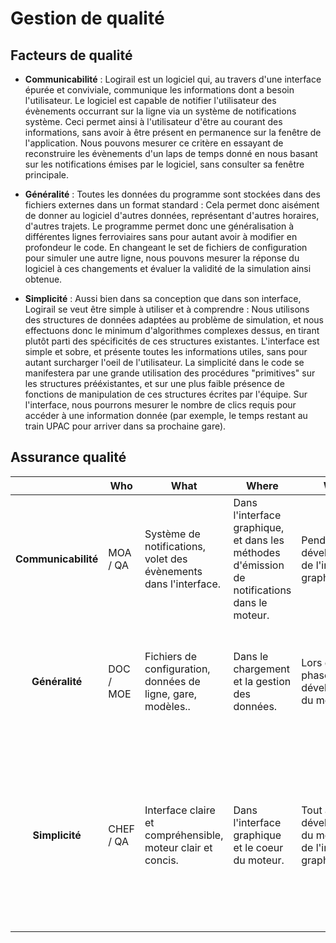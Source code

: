 # Gestion de qualité

## Facteurs de qualité

* __Communicabilité__ : Logirail est un logiciel qui, au travers d'une interface épurée et conviviale, communique les informations dont a besoin l'utilisateur. Le logiciel est capable de notifier l'utilisateur
des évènements occurrant sur la ligne via un système de notifications système. Ceci permet ainsi à l'utilisateur d'être au courant des informations, sans avoir à être présent en permanence sur la fenêtre de l'application.
Nous pouvons mesurer ce critère en essayant de reconstruire les évènements d'un laps de temps donné en nous basant sur les notifications émises par le logiciel, sans consulter sa fenêtre principale.

* __Généralité__ : Toutes les données du programme sont stockées dans des fichiers externes dans un format standard : Cela permet donc aisément de donner au logiciel d'autres données, représentant d'autres horaires, d'autres trajets.
Le programme permet donc une généralisation à différentes lignes ferroviaires sans pour autant avoir à modifier en profondeur le code.
En changeant le set de fichiers de configuration pour simuler une autre ligne, nous pouvons mesurer la réponse du logiciel à ces changements et évaluer la validité de la simulation ainsi obtenue.

* __Simplicité__ : Aussi bien dans sa conception que dans son interface, Logirail se veut être simple à utiliser et à comprendre : Nous utilisons des structures de données adaptées au problème de simulation,
et nous effectuons donc le minimum d'algorithmes complexes dessus, en tirant plutôt parti des spécificités de ces structures existantes. L'interface est simple et sobre, et présente toutes les informations utiles, sans pour autant surcharger l'oeil de l'utilisateur.
La simplicité dans le code se manifestera par une grande utilisation des procédures "primitives" sur les structures prééxistantes, et sur une plus faible présence de fonctions de manipulation de ces structures écrites par l'équipe.
Sur l'interface, nous pourrons mesurer le nombre de clics requis pour accéder à une information donnée (par exemple, le temps restant au train UPAC pour arriver dans sa prochaine gare).

## Assurance qualité

|                 | Who       | What                                                             | Where                                                                                        | When                                                                 | Why                                                                                                                                                       | How                                                                                                                                                                                           |
|:---------------:|-----------|------------------------------------------------------------------|----------------------------------------------------------------------------------------------|----------------------------------------------------------------------|-----------------------------------------------------------------------------------------------------------------------------------------------------------|-----------------------------------------------------------------------------------------------------------------------------------------------------------------------------------------------|
| __Communicabilité__ | MOA / QA  | Système de notifications, volet des évènements dans l'interface. | Dans l'interface graphique, et dans les méthodes d'émission de notifications dans le moteur. | Pendant le développement de l'interface graphique.                   | Afin de garantir une expérience interactive entre l'utilisateur et le logiciel.                                                                           | En intégrant des notifications à la fois en dedans et en dehors du logiciel.                                                                                                                  |
|    __Généralité__   | DOC / MOE | Fichiers de configuration, données de ligne, gare, modèles..     | Dans le chargement et la gestion des données.                                                | Lors de la phase de développement du modèle.                         | Afin d'avoir un logiciel qui puisse être adapté facilement sur d'autres lignes / systèmes de train.                                                       | En formattant toutes nos données dans un format standard et en chargeant nos données depuis des fichiers.                                                                                     |
|    __Simplicité__   | CHEF / QA | Interface claire et compréhensible, moteur clair et concis.      | Dans l'interface graphique et le coeur du moteur.                                            | Tout au long du développement du moteur et de l'interface graphique. | Afin d'avoir une expérience d'utilisation satisfaisante, mais aussi de pouvoir lire et comprendre aisément le code, dans le but éventuel de le modifier.  | En choisissant de structures de données efficaces, qui correspondent aux éléments abstraits de la simulation dans le code, et en concevant une interface graphique ergonomique et intuitive.  |

